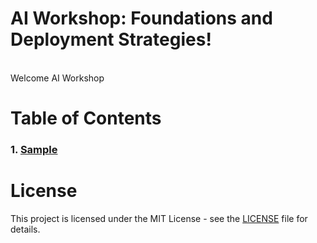 # AI Workshop: Foundations and Deployment Strategies!
<br>
Welcome AI Workshop


# Table of Contents
### 1. [Sample](./)


# License
This project is licensed under the MIT License - see the [LICENSE](LICENSE) file for details.

